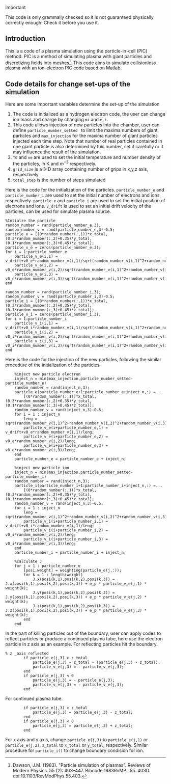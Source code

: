 >[!IMPORTANT]
>This code is only grammally checked so it is not guaranteed physically correctly enough! Check it before you use it.

## Introduction
This is a code of a plasma simulation using the particle-in-cell (PIC) method. PIC is a method of simulating plasma with giant particles and discretizing fields into meshes[^1]. This code aims to simulate collisionless plasma with an ion-electron PIC code based on Matlab. 
## Code details for change set-ups of the simulation
Here are some important variables determine the set-up of the simulation
1. The code is initialized as a hydrogen electron code, the user can change ion mass and charge by changing `mi` and `e_i`.
2. This code allows injection of new particles into the chamber, user can define `particle_number_setted ` to limit the maxima numbers of giant particles and `max_injection` for the maxima number of giant particles injected each time step. Note that number of real particles contained in one giant particle is also determined by this number, set it carefully or it may influence the result of the simulation.
3. `T0` and `ne` are used to set the initial temperature and number density of the particles, in K and $m^{-3}$ respectively.
4. `grid_size` is a 3-D array containing number of grips in x,y,z axis, respectively.
5. `total_step` is the number of steps simulated

Here is the code for the initialization of the particles. `particle_number_e` and `particle_number_i` are used to set the initial number of electrons and ions, respectively. `particle_e` and `particle_i` are used to set the initial position of electrons and ions. `v_drift` is used to set an initial drift velocity of the particles, can be used for simulate plasma source. 
```
%Intialze the particle
random_number = rand(particle_number_e,3);
random_number_v = rand(particle_number_e,3)-0.5;
particle_e = [(0*random_number(:,1))*x_total,(0.3*random_number(:,2)+0.35)*y_total,(0.1*random_number(:,3)+0.45)*z_total];
particle_v_e = zeros(particle_number_e,3);
for i = 1:particle_number_e
    particle_v_e(i,1) = v_drift+v0_e*random_number_v(i,1)/sqrt(random_number_v(i,1)^2+random_number_v(i,2)^2+random_number_v(i,3)^2);
    particle_v_e(i,2) = v0_e*random_number_v(i,2)/sqrt(random_number_v(i,1)^2+random_number_v(i,2)^2+random_number_v(i,3)^2);
    particle_v_e(i,3) = v0_e*random_number_v(i,3)/sqrt(random_number_v(i,1)^2+random_number_v(i,2)^2+random_number_v(i,3)^2);
end

random_number = rand(particle_number_i,3);
random_number_v = rand(particle_number_i,3)-0.5;
particle_i = [(0*random_number(:,1))*x_total,(0.3*random_number(:,2)+0.35)*y_total,(0.1*random_number(:,3)+0.45)*z_total];
particle_v_i = zeros(particle_number_i,3);
for i = 1:particle_number_i
    particle_v_i(i,1) = v_drift+v0_i*random_number_v(i,1)/sqrt(random_number_v(i,1)^2+random_number_v(i,2)^2+random_number_v(i,3)^2);
    particle_v_i(i,2) = v0_i*random_number_v(i,2)/sqrt(random_number_v(i,1)^2+random_number_v(i,2)^2+random_number_v(i,3)^2);
    particle_v_i(i,3) = v0_i*random_number_v(i,3)/sqrt(random_number_v(i,1)^2+random_number_v(i,2)^2+random_number_v(i,3)^2);
end
```
Here is the code for the injection of the new particles, following the similar procedure of the initialization of the particles
```
    %inject new particle electron
    inject_n = min(max_injection,particle_number_setted-particle_number_e)
    random_number = rand(inject_n,3);
    particle_e(particle_number_e+1:particle_number_e+inject_n,:) =...
        [(0*random_number(:,1))*x_total,(0.3*random_number(:,2)+0.35)*y_total,(0.1*random_number(:,3)+0.45)*z_total];
    random_number_v = rand(inject_n,3)-0.5;
    for i = 1 : inject_n
        leng = sqrt(random_number_v(i,1)^2+random_number_v(i,2)^2+random_number_v(i,3)^2);
        particle_v_e(i+particle_number_e,1) = v_drift+v0_e*random_number_v(i,1)/leng;
        particle_v_e(i+particle_number_e,2) = v0_e*random_number_v(i,2)/leng;
        particle_v_e(i+particle_number_e,3) = v0_e*random_number_v(i,3)/leng;
    end
    particle_number_e = particle_number_e + inject_n;

    %inject new particle ion
    inject_n = min(max_injection,particle_number_setted-particle_number_i)
    random_number = rand(inject_n,3);
    particle_i(particle_number_i+1:particle_number_i+inject_n,:) =...
        [(0*random_number(:,1))*x_total,(0.3*random_number(:,2)+0.35)*y_total,(0.1*random_number(:,3)+0.45)*z_total];
    random_number_v = rand(inject_n,3)-0.5;
    for i = 1 : inject_n
        leng = sqrt(random_number_v(i,1)^2+random_number_v(i,2)^2+random_number_v(i,3)^2);
        particle_v_i(i+particle_number_i,1) = v_drift+v0_i*random_number_v(i,1)/leng;
        particle_v_i(i+particle_number_i,2) = v0_i*random_number_v(i,2)/leng;
        particle_v_i(i+particle_number_i,3) = v0_i*random_number_v(i,3)/leng;
    end
    particle_number_i = particle_number_i + inject_n;

    %calculate J
    for j = 1 : particle_number_e
        [posi,weight] = weighting(particle_e(j,:));
        for k = 1 : length(weight)
            J.x(posi(k,1),posi(k,2),posi(k,3)) = J.x(posi(k,1),posi(k,2),posi(k,3)) + e_p * particle_v_e(j,1) * weight(k);
            J.y(posi(k,1),posi(k,2),posi(k,3)) = J.y(posi(k,1),posi(k,2),posi(k,3)) + e_p * particle_v_e(j,2) * weight(k);
            J.z(posi(k,1),posi(k,2),posi(k,3)) = J.z(posi(k,1),posi(k,2),posi(k,3)) + e_p * particle_v_e(j,3) * weight(k);
        end
    end
```
In the part of killing particles out of the boundary, user can apply codes to reflect particles or produce a continued plasma tube, here use the electron particle in z axis as an example. For reflecting particles hit the boundary.
```
% z _axis reflected
        if particle_e(j,3) > z_total
            particle_e(j,3) = z_total - (particle_e(j,3) - z_total);
            particle_v_e(j,3) = - particle_v_e(j,3);
        end
        if particle_e(j,3) < 0
            particle_e(j,3) = - particle_e(j,3);
            particle_v_e(j,3) = - particle_v_e(j,3);
        end
```
For continued plasma tube.
```
        if particle_e(j,3) > z_total
            particle_e(j,3) = particle_e(j,3) - z_total;
        end
        if particle_e(j,3) < 0
            particle_e(j,3) = particle_e(j,3) + z_total;
        end

```
For x axis and y axis, change `particle_e(j,3)` to `particle_e(j,1)` or `particle_e(j,2)`, `z_total` to `x_total` or `y_total`, respectively. Similar procedure for `particle_i()` to change boundary condision for ion.
[^1]: Dawson, J.M. (1983). "Particle simulation of plasmas". Reviews of Modern Physics. 55 (2): 403–447. Bibcode:1983RvMP...55..403D. doi:10.1103/RevModPhys.55.403.
